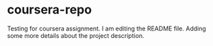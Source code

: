 # coursera-repo
Testing for coursera assignment.
I am editing the README file. Adding some more details about the project description.

